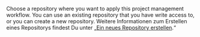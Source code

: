 Choose a repository where you want to apply this project management workflow. You can use an existing repository that you have write access to, or you can create a new repository. Weitere Informationen zum Erstellen eines Repositorys findest Du unter „[Ein neues Repository erstellen](/articles/creating-a-new-repository).“